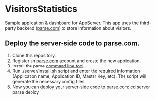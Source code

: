 VisitorsStatistics
==================

Sample application &amp; dashboard for AppServer.
This app uses the third-party backend ([parse.com](https://parse.com/)) to store information about visitors.

Deploy the server-side code to parse.com.
------------------
1. Clone this repository.
2. Register an [parse.com](https://parse.com/) account and create the new application.
3. Install the parse [command line tool](https://parse.com/docs/cloud_code_guide#started).
4. Run ./server/install.sh script and enter the required information (Application name, Application ID, Master Key, etc). The script will generate the necessary config files.
4. Now you can deploy your server-side code to parse.com: 
    	cd server
    	parse deploy
